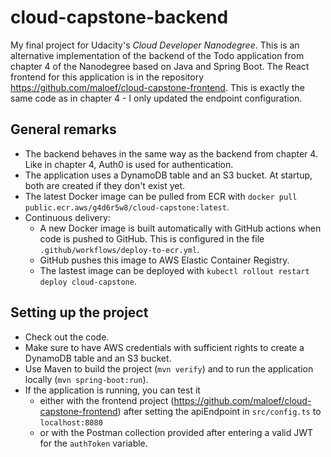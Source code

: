 # cloud-capstone-backend
My final project for Udacity's _Cloud Developer Nanodegree_. This is an alternative implementation of the backend of the Todo application from chapter 4 of the Nanodegree based on Java and Spring Boot. The React frontend for this application is in the repository https://github.com/maloef/cloud-capstone-frontend. This is exactly the same code as in chapter 4 - I only updated the endpoint configuration.

## General remarks
* The backend behaves in the same way as the backend from chapter 4. Like in chapter 4, Auth0 is used for authentication.
* The application uses a DynamoDB table and an S3 bucket. At startup, both are created if they don't exist yet.
* The latest Docker image can be pulled from ECR with `docker pull public.ecr.aws/g4d6r5w8/cloud-capstone:latest`.
* Continuous delivery:
    * A new Docker image is built automatically with GitHub actions when code is pushed to GitHub. This is configured in the file `.github/workflows/deploy-to-ecr.yml`.
    * GitHub pushes this image to AWS Elastic Container Registry.
    * The lastest image can be deployed with `kubectl rollout restart deploy cloud-capstone`.

## Setting up the project
* Check out the code.
* Make sure to have AWS credentials with sufficient rights to create a DynamoDB table and an S3 bucket.
* Use Maven to build the project (`mvn verify`) and to run the application locally (`mvn spring-boot:run`).
* If the application is running, you can test it
  * either with the frontend project (https://github.com/maloef/cloud-capstone-frontend) after setting the apiEndpoint in `src/config.ts` to `localhost:8080`
  * or with the Postman collection provided after entering a valid JWT for the `authToken` variable.
    